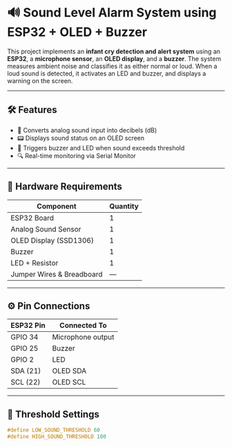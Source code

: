 # 🔊 Sound Level Alarm System using ESP32 + OLED + Buzzer

This project implements an **infant cry detection and alert system** using an **ESP32**, a **microphone sensor**, an **OLED display**, and a **buzzer**. The system measures ambient noise and classifies it as either normal or loud. When a loud sound is detected, it activates an LED and buzzer, and displays a warning on the screen.

---

## 🛠️ Features

- 🧠 Converts analog sound input into decibels (dB)
- 📟 Displays sound status on an OLED screen
- 🚨 Triggers buzzer and LED when sound exceeds threshold
- 🔍 Real-time monitoring via Serial Monitor

---

## 🔌 Hardware Requirements

| Component              | Quantity |
|------------------------|----------|
| ESP32 Board            | 1        |
| Analog Sound Sensor    | 1        |
| OLED Display (SSD1306) | 1        |
| Buzzer                 | 1        |
| LED + Resistor         | 1        |
| Jumper Wires & Breadboard | —    |

---

## ⚙️ Pin Connections

| ESP32 Pin | Connected To        |
|-----------|---------------------|
| GPIO 34   | Microphone output   |
| GPIO 25   | Buzzer              |
| GPIO 2    | LED                 |
| SDA (21)  | OLED SDA            |
| SCL (22)  | OLED SCL            |

---

## 🧪 Threshold Settings

```cpp
#define LOW_SOUND_THRESHOLD 60
#define HIGH_SOUND_THRESHOLD 100
